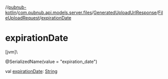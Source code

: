 //[pubnub-kotlin](../../../../index.md)/[com.pubnub.api.models.server.files](../../index.md)/[GeneratedUploadUrlResponse](../index.md)/[FileUploadRequest](index.md)/[expirationDate](expiration-date.md)

# expirationDate

[jvm]\

@SerializedName(value = &quot;expiration_date&quot;)

val [expirationDate](expiration-date.md): [String](https://kotlinlang.org/api/latest/jvm/stdlib/kotlin/-string/index.html)
